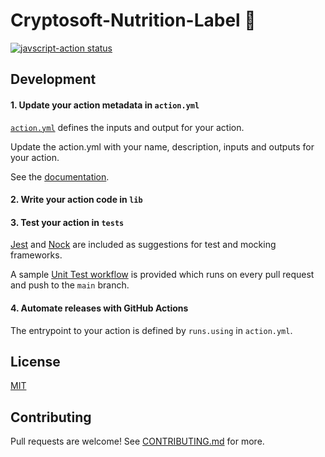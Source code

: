 # Cryptosoft-Nutrition-Label 🚀

<a href="https://github.com/github-developer/javascript-action/actions"><img alt="javscript-action status" src="https://github.com/github-developer/javascript-action/actions/workflows/test.yml/badge.svg"></a>

## Development

#### 1. Update your action metadata in `action.yml`

[`action.yml`](action.yml) defines the inputs and output for your action.

Update the action.yml with your name, description, inputs and outputs for your action.

See the [documentation](https://docs.github.com/en/actions/creating-actions/metadata-syntax-for-github-actions).

#### 2. Write your action code in `lib`


#### 3. Test your action in `tests`

[Jest](https://jestjs.io/) and [Nock](https://github.com/nock/nock) are included as suggestions for test and mocking frameworks.

A sample [Unit Test workflow](.github/workflows/test.yml) is provided which runs on every pull request and push to the `main` branch.

#### 4. Automate releases with GitHub Actions

The entrypoint to your action is defined by `runs.using` in `action.yml`.


## License

[MIT](LICENSE.md)

## Contributing

Pull requests are welcome! See [CONTRIBUTING.md](CONTRIBUTING.md) for more.
